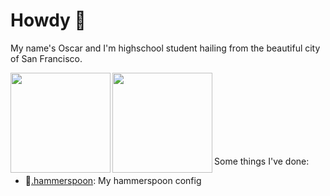 # Howdy :wave:
My name's Oscar and I'm highschool student hailing from the beautiful city of San Francisco.

<div width="100%"><a href="https://github.com/anuraghazra/github-readme-stats">
<img align="left" height="160em" src="https://github-readme-stats.vercel.app/api?username=ocapraro&show_icons=true&theme=dark&count_private=true" />
<img align="left" height="160em" src="https://github-readme-stats.vercel.app/api/top-langs/?username=ocapraro&theme=dark&layout=compact&count_private=true" />
</a></div>

<br><br><br><br><br><br><br>

Some things I've done:
- :hammer:[.hammerspoon](https://github.com/ocapraro/.hammerspoon): My hammerspoon config
